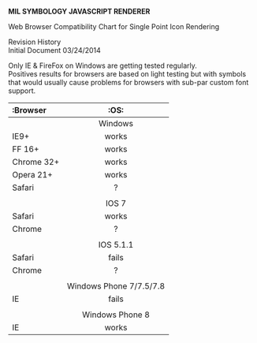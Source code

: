 **MIL SYMBOLOGY JAVASCRIPT RENDERER**


Web Browser Compatibility Chart for Single Point Icon Rendering


Revision History  
Initial Document	03/24/2014  

Only IE & FireFox on Windows are getting tested regularly.  
Positives results for browsers are based on light testing but with symbols that would usually cause problems for browsers with sub-par custom font support.

| :Browser | :OS: |  
| :------------ | :------------: |  
|      | Windows |  
| IE9+ | works |  
| FF 16+ | works |  
| Chrome 32+ | works |  
| Opera 21+ | works |  
| Safari | ? |  
|  |  |  
|  | IOS 7 |  
| Safari | works |  
| Chrome | ? |  
|  |  |  
|  | IOS 5.1.1 |  
| Safari | fails |  
| Chrome | ? |  
|  |  |  
|  | Windows Phone 7/7.5/7.8 |  
| IE | fails |  
|  |  |  
|  | Windows Phone 8 |  
| IE | works |  
